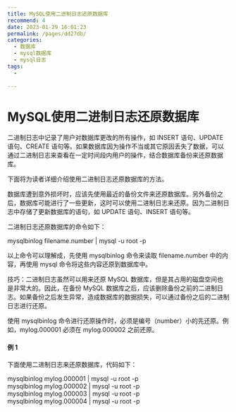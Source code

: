 ```yaml
---
title: MySQL使用二进制日志还原数据库
recommend: 4
date: 2023-01-29 16:01:23
permalink: /pages/dd27db/
categories:
  - 数据库
  - mysql数据库
  - mysql日志
tags:
  - 
 
---
```

# MySQL使用二进制日志还原数据库

二进制日志中记录了用户对数据库更改的所有操作，如 INSERT 语句、UPDATE 语句、CREATE 语句等。如果数据库因为操作不当或其它原因丢失了数据，可以通过二进制日志来查看在一定时间段内用户的操作，结合数据库备份来还原数据库。  

下面将为读者详细介绍使用二进制日志还原数据库的方法。  

数据库遭到意外损坏时，应该先使用最近的备份文件来还原数据库。另外备份之后，数据库可能进行了一些更新，这时可以使用二进制日志来还原。因为二进制日志中存储了更新数据库的语句，如 UPDATE 语句、INSERT 语句等。  

二进制日志还原数据库的命令如下：

mysqlbinlog filename.number | mysql -u root -p

以上命令可以理解成，先使用 mysqlbinlog 命令来读取 filename.number 中的内容，再使用 mysql 命令将这些内容还原到数据库中。  

技巧：二进制日志虽然可以用来还原 MySQL 数据库，但是其占用的磁盘空间也是非常大的。因此，在备份 MySQL 数据库之后，应该删除备份之前的二进制日志。如果备份之后发生异常，造成数据库的数据损失，可以通过备份之后的二进制日志进行还原。  

使用 mysqlbinlog 命令进行还原操作时，必须是编号（number）小的先还原。例如，mylog.000001 必须在 mylog.000002 之前还原。  

#### 例 1

下面使用二进制日志来还原数据库，代码如下：  

mysqlbinlog mylog.000001 | mysql -u root -p  
mysqlbinlog mylog.000002 | mysql -u root -p  
mysqlbinlog mylog.000003 | mysql -u root -p  
mysqlbinlog mylog.000004 | mysql -u root -p